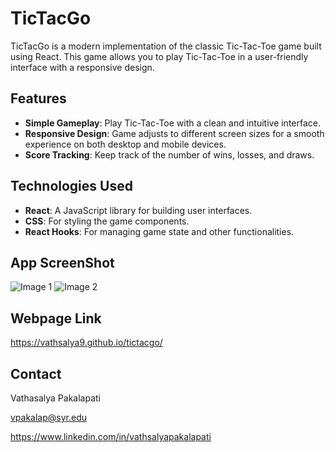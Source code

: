 # TicTacGo

TicTacGo is a modern implementation of the classic Tic-Tac-Toe game built using React. This game allows you to play Tic-Tac-Toe in a user-friendly interface with a responsive design.

## Features

- **Simple Gameplay**: Play Tic-Tac-Toe with a clean and intuitive interface.
- **Responsive Design**: Game adjusts to different screen sizes for a smooth experience on both desktop and mobile devices.
- **Score Tracking**: Keep track of the number of wins, losses, and draws.

## Technologies Used

- **React**: A JavaScript library for building user interfaces.
- **CSS**: For styling the game components.
- **React Hooks**: For managing game state and other functionalities.

## App ScreenShot

<div>
        <img src="https://github.com/user-attachments/assets/943badfd-14be-4b42-b374-f41225a7dab7" alt="Image 1">
        <img src="https://github.com/user-attachments/assets/f38627db-e27a-4e1d-abda-e4968ba62920" alt="Image 2">
</div>

## Webpage Link

https://vathsalya9.github.io/tictacgo/

## Contact

Vathasalya Pakalapati

vpakalap@syr.edu

https://www.linkedin.com/in/vathsalyapakalapati








